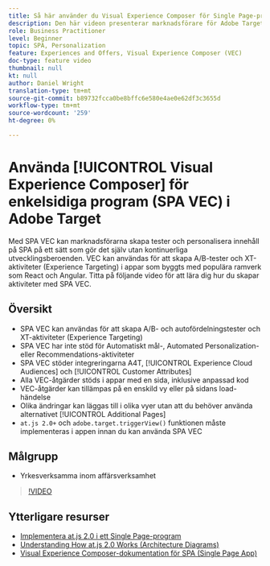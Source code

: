 ```yaml
---
title: Så här använder du Visual Experience Composer för Single Page-program (SPA VEC)
description: Den här videon presenterar marknadsförare för Adobe Target Visual Experience Composer för Single Page Applications (SPA VEC). I den här videon får du lära dig hur du skapar aktiviteter med SPA VEC.
role: Business Practitioner
level: Beginner
topic: SPA, Personalization
feature: Experiences and Offers, Visual Experience Composer (VEC)
doc-type: feature video
thumbnail: null
kt: null
author: Daniel Wright
translation-type: tm+mt
source-git-commit: b89732fcca0be8bffc6e580e4ae0e62df3c3655d
workflow-type: tm+mt
source-wordcount: '259'
ht-degree: 0%

---
```



# Använda [!UICONTROL Visual Experience Composer] för enkelsidiga program (SPA VEC) i Adobe Target

Med SPA VEC kan marknadsförarna skapa tester och personalisera innehåll på SPA på ett sätt som gör det själv utan kontinuerliga utvecklingsberoenden. VEC kan användas för att skapa A/B-tester och XT-aktiviteter (Experience Targeting) i appar som byggts med populära ramverk som React och Angular. Titta på följande video för att lära dig hur du skapar aktiviteter med SPA VEC.

## Översikt

* SPA VEC kan användas för att skapa A/B- och autofördelningstester och XT-aktiviteter (Experience Targeting)
* SPA VEC har inte stöd för Automatiskt mål-, Automated Personalization- eller Recommendations-aktiviteter
* SPA VEC stöder integreringarna A4T, [!UICONTROL Experience Cloud Audiences] och [!UICONTROL Customer Attributes]
* Alla VEC-åtgärder stöds i appar med en sida, inklusive anpassad kod
* VEC-åtgärder kan tillämpas på en enskild vy eller på sidans load-händelse
* Olika ändringar kan läggas till i olika vyer utan att du behöver använda alternativet [!UICONTROL Additional Pages]
* `at.js 2.0+` och  `adobe.target.triggerView()` funktionen måste implementeras i appen innan du kan använda SPA VEC

## Målgrupp

* Yrkesverksamma inom affärsverksamhet

>[!VIDEO](https://video.tv.adobe.com/v/26249?quality=12)


## Ytterligare resurser

* [Implementera at.js 2.0 i ett Single Page-program](../implementation/implement-atjs-20-in-a-single-page-application.md)
* [Understanding How at.js 2.0 Works (Architecture Diagrams)](../implementation/understanding-how-atjs-20-works.md)
* [Visual Experience Composer-dokumentation för SPA (Single Page App)](https://docs.adobe.com/help/en/target/using/experiences/spa-visual-experience-composer.html)